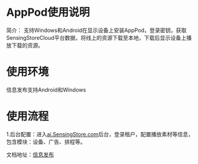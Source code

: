 # AppPod使用说明
简介：
支持Windows和Android在显示设备上安装AppPod，登录密钥，获取SensingStoreCloud平台数据，将线上的资源下载至本地，下载后显示设备上播放下载的资源。

# 使用环境
信息发布支持Android和Windows

# 使用流程
1.后台配置：进入[ai.SensingStore.com](https://ai.sensingstore.com/)后台，登录租户，配置播放素材等信息，包含模块：设备、广告、排程等。

文档地址：[信息发布](https://github.com/troncell/SensingDocs/blob/main/Docs/AppPod/%E4%BF%A1%E6%81%AF%E5%8F%91%E5%B8%83.md)